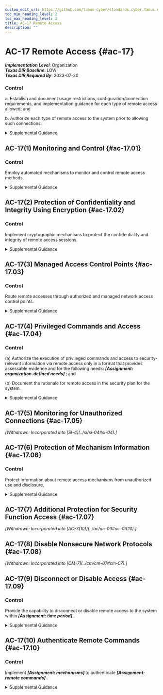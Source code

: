 ```yaml
---
custom_edit_url: https://github.com/tamus-cyber/standards.cyber.tamus.edu/tree/main/static/content/tamus.edu/TAMUS_profile.xml
toc_min_heading_level: 2
toc_max_heading_level: 2
title: AC-17 Remote Access
description: ""
---
```


# AC-17 Remote Access {#ac-17}

_**Implementation Level**_: Organization\
_**Texas DIR Baseline**_: LOW\
_**Texas DIR Required By**_: 2023-07-20

### Control

a. Establish and document usage restrictions, configuration/connection requirements, and implementation guidance for each type of remote access allowed; and

b. Authorize each type of remote access to the system prior to allowing such connections.

<details>
  <summary>Supplemental Guidance</summary>

Remote access is access to organizational systems (or processes acting on behalf of users) that communicate through external networks such as the Internet. Types of remote access include dial-up, broadband, and wireless. Organizations use encrypted virtual private networks (VPNs) to enhance confidentiality and integrity for remote connections. The use of encrypted VPNs provides sufficient assurance to the organization that it can effectively treat such connections as internal networks if the cryptographic mechanisms used are implemented in accordance with applicable laws, executive orders, directives, regulations, policies, standards, and guidelines. Still, VPN connections traverse external networks, and the encrypted VPN does not enhance the availability of remote connections. VPNs with encrypted tunnels can also affect the ability to adequately monitor network communications traffic for malicious code. Remote access controls apply to systems other than public web servers or systems designed for public access. Authorization of each remote access type addresses authorization prior to allowing remote access without specifying the specific formats for such authorization. While organizations may use information exchange and system connection security agreements to manage remote access connections to other systems, such agreements are addressed as part of <a xmlns="http://csrc.nist.gov/ns/oscal/1.0" href="#ca-3">CA-3</a> . Enforcing access restrictions for remote access is addressed via <a xmlns="http://csrc.nist.gov/ns/oscal/1.0" href="#ac-3">AC-3</a>.

</details>

## AC-17(1) Monitoring and Control {#ac-17.01}

### Control

Employ automated mechanisms to monitor and control remote access methods.

<details>
  <summary>Supplemental Guidance</summary>

Monitoring and control of remote access methods allows organizations to detect attacks and help ensure compliance with remote access policies by auditing the connection activities of remote users on a variety of system components, including servers, notebook computers, workstations, smart phones, and tablets. Audit logging for remote access is enforced by <a xmlns="http://csrc.nist.gov/ns/oscal/1.0" href="#au-2">AU-2</a> . Audit events are defined in <a xmlns="http://csrc.nist.gov/ns/oscal/1.0" href="#au-2_smt.a">AU-2a</a>.

</details>

## AC-17(2) Protection of Confidentiality and Integrity Using Encryption {#ac-17.02}

### Control

Implement cryptographic mechanisms to protect the confidentiality and integrity of remote access sessions.

<details>
  <summary>Supplemental Guidance</summary>

Virtual private networks can be used to protect the confidentiality and integrity of remote access sessions. Transport Layer Security (TLS) is an example of a cryptographic protocol that provides end-to-end communications security over networks and is used for Internet communications and online transactions.

</details>

## AC-17(3) Managed Access Control Points {#ac-17.03}

### Control

Route remote accesses through authorized and managed network access control points.

<details>
  <summary>Supplemental Guidance</summary>

Organizations consider the Trusted Internet Connections (TIC) initiative <a xmlns="http://csrc.nist.gov/ns/oscal/1.0" href="#4f42ee6e-86cc-403b-a51f-76c2b4f81b54">DHS TIC</a> requirements for external network connections since limiting the number of access control points for remote access reduces attack surfaces.

</details>

## AC-17(4) Privileged Commands and Access {#ac-17.04}

### Control

(a) Authorize the execution of privileged commands and access to security-relevant information via remote access only in a format that provides assessable evidence and for the following needs: <strong>                        <em>[Assignment: organization-defined needs]</em>                     </strong> ; and

(b) Document the rationale for remote access in the security plan for the system.

<details>
  <summary>Supplemental Guidance</summary>

Remote access to systems represents a significant potential vulnerability that can be exploited by adversaries. As such, restricting the execution of privileged commands and access to security-relevant information via remote access reduces the exposure of the organization and the susceptibility to threats by adversaries to the remote access capability.

</details>

## AC-17(5) Monitoring for Unauthorized Connections {#ac-17.05}

<prop xmlns="http://csrc.nist.gov/ns/oscal/1.0" name="status" value="withdrawn">
               <em>[Withdrawn: Incorporated into [SI-4](../si/si-04#si-04).]</em>
            </prop>
            

## AC-17(6) Protection of Mechanism Information {#ac-17.06}

### Control

Protect information about remote access mechanisms from unauthorized use and disclosure.

<details>
  <summary>Supplemental Guidance</summary>

Remote access to organizational information by non-organizational entities can increase the risk of unauthorized use and disclosure about remote access mechanisms. The organization considers including remote access requirements in the information exchange agreements with other organizations, as applicable. Remote access requirements can also be included in rules of behavior (see <a xmlns="http://csrc.nist.gov/ns/oscal/1.0" href="#pl-4">PL-4</a> ) and access agreements (see <a xmlns="http://csrc.nist.gov/ns/oscal/1.0" href="#ps-6">PS-6</a>).

</details>

## AC-17(7) Additional Protection for Security Function Access {#ac-17.07}

<prop xmlns="http://csrc.nist.gov/ns/oscal/1.0" name="status" value="withdrawn">
               <em>[Withdrawn: Incorporated into [AC-3(10)](../ac/ac-03#ac-03.10).]</em>
            </prop>
            

## AC-17(8) Disable Nonsecure Network Protocols {#ac-17.08}

<prop xmlns="http://csrc.nist.gov/ns/oscal/1.0" name="status" value="withdrawn">
               <em>[Withdrawn: Incorporated into [CM-7](../cm/cm-07#cm-07).]</em>
            </prop>
            

## AC-17(9) Disconnect or Disable Access {#ac-17.09}

### Control

Provide the capability to disconnect or disable remote access to the system within <strong>                     <em>[Assignment: time period]</em>                  </strong>.

<details>
  <summary>Supplemental Guidance</summary>

The speed of system disconnect or disablement varies based on the criticality of missions or business functions and the need to eliminate immediate or future remote access to systems.

</details>

## AC-17(10) Authenticate Remote Commands {#ac-17.10}

### Control

Implement <strong>                     <em>[Assignment: mechanisms]</em>                  </strong> to authenticate <strong>                     <em>[Assignment: remote commands]</em>                  </strong>.

<details>
  <summary>Supplemental Guidance</summary>

Authenticating remote commands protects against unauthorized commands and the replay of authorized commands. The ability to authenticate remote commands is important for remote systems for which loss, malfunction, misdirection, or exploitation would have immediate or serious consequences, such as injury, death, property damage, loss of high value assets, failure of mission or business functions, or compromise of classified or controlled unclassified information. Authentication mechanisms for remote commands ensure that systems accept and execute commands in the order intended, execute only authorized commands, and reject unauthorized commands. Cryptographic mechanisms can be used, for example, to authenticate remote commands.

</details>


